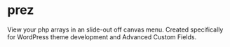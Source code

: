 prez
====

View your php arrays in an slide-out off canvas menu. Created specifically for WordPress theme development and Advanced Custom Fields.
